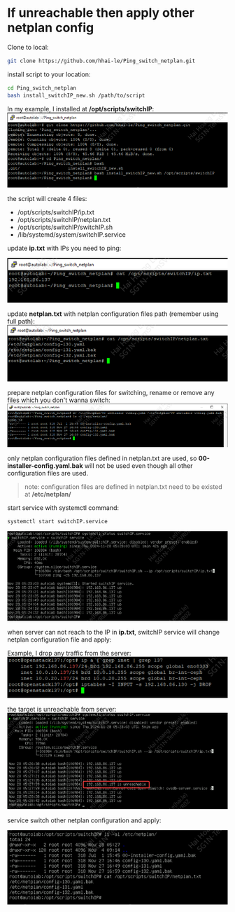# If unreachable then apply other netplan config


Clone to local:
```bash
git clone https://github.com/hhai-le/Ping_switch_netplan.git
```

install script to your location:
```bash
cd Ping_switch_netplan
bash install_switchIP_new.sh /path/to/script
```

In my example, I installed at **/opt/scripts/switchIP**:
![1](images/1.png)

the script will create 4 files:

* /opt/scripts/switchIP/ip.txt
* /opt/scripts/switchIP/netplan.txt
* /opt/scripts/switchIP/switchIP.sh
* /lib/systemd/system/switchIP.service

update **ip.txt** with IPs you need to ping:

![2](images/2.png)

update **netplan.txt** with netplan configuration files path (remember using full path):
![4](images/4.png)

prepare netplan configuration files for switching, rename or remove any files which you don't wanna switch:
![3](images/3.png)

only netplan configuration files defined in netplan.txt are used, so **00-installer-config.yaml.bak** will not be used even though all other configuration files are used.

> note: configuration files are defined in netplan.txt need to be existed at **/etc/netplan/**

start service with systemctl command:
```bash
systemctl start switchIP.service
```
![5](images/5.png)

when server can not reach to the IP in **ip.txt**, switchIP service will change netplan configuration file and apply:

Example, I drop any traffic from the server:  
![6](images/6.png)

the target is unreachable from server:
![7](images/7.png)

service switch other netplan configuration and apply:

![8](images/8.png)
